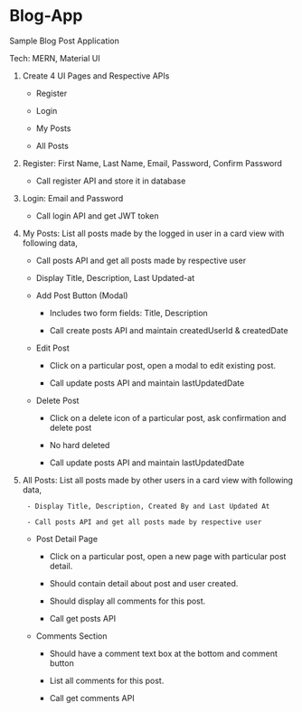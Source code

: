 # Blog-App
Sample Blog Post Application

Tech: MERN, Material UI


1. Create 4 UI Pages and Respective APIs

    - Register

    - Login

    - My Posts

    - All Posts

   

2. Register: First Name, Last Name, Email, Password, Confirm Password

    - Call register API and store it in database


3. Login:  Email and Password

    - Call login API and get JWT token


4. My Posts: List all posts made by the logged in user in a card view with following data,

    - Call posts API and get all posts made by respective user

    - Display Title, Description, Last Updated-at


    - Add Post Button (Modal)

        - Includes two form fields: Title, Description

        - Call create posts API and maintain createdUserId & createdDate

    - Edit Post

        - Click on a particular post, open a modal to edit existing post.

        - Call update posts API and maintain lastUpdatedDate

    - Delete Post

        - Click on a delete icon of a particular post, ask confirmation and delete post

        - No hard deleted

        - Call update posts API and maintain lastUpdatedDate


5. All Posts: List all posts made by other users in a card view with following data,

        - Display Title, Description, Created By and Last Updated At

        - Call posts API and get all posts made by respective user

    - Post Detail Page

        - Click on a particular post, open a new page with particular post detail.

        - Should contain detail about post and user created.

        - Should display all comments for this post.

        - Call get posts API


    - Comments Section

        - Should have a comment text box at the bottom and comment button

        - List all comments for this post.

        - Call get comments API

